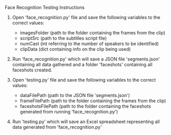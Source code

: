 Face Recognition Testing Instructions

1. Open 'face_recognition.py' file and save the following variables to the correct values:
    - imagesFolder (path to the folder containing the frames from the clip)
    - scriptSrc (path to the subtitles script file)
    - numCast (int referring to the number of speakers to be identified)
    - clipData (dict containing info on the clip being used)

2. Run 'face_recognition.py' which will save a JSON file 'segments.json' containing all data gathered and a folder 'faceshots' containing all faceshots created.

3. Open 'testing.py' file and save the following variables to the correct values:
    - dataFilePath (path to the JSON file 'segments.json')
    - frameFilePath (path to the folder containing the frames from the clip)
    - faceshotsFilePath (path to the folder containing the faceshots generated from running 'face_recognition.py')

4. Run 'testing.py' which will save an Excel spreadsheet representing all data generated from 'face_recognition.py'
